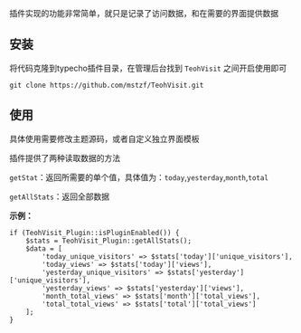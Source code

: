 插件实现的功能非常简单，就只是记录了访问数据，和在需要的界面提供数据

## 安装

将代码克隆到typecho插件目录，在管理后台找到 `TeohVisit` 之间开启使用即可

```shell
git clone https://github.com/mstzf/TeohVisit.git
```

## 使用

具体使用需要修改主题源码，或者自定义独立界面模板

插件提供了两种读取数据的方法

`getStat`：返回所需要的单个值，具体值为：`today`,`yesterday`,`month`,`total`

`getAllStats`：返回全部数据

**示例：**

```php+HTML
if (TeohVisit_Plugin::isPluginEnabled()) {
    $stats = TeohVisit_Plugin::getAllStats();
    $data = [
        'today_unique_visitors' => $stats['today']['unique_visitors'],
        'today_views' => $stats['today']['views'],
        'yesterday_unique_visitors' => $stats['yesterday']['unique_visitors'],
        'yesterday_views' => $stats['yesterday']['views'],
        'month_total_views' => $stats['month']['total_views'],
        'total_total_views' => $stats['total']['total_views']
    ];
}
```

